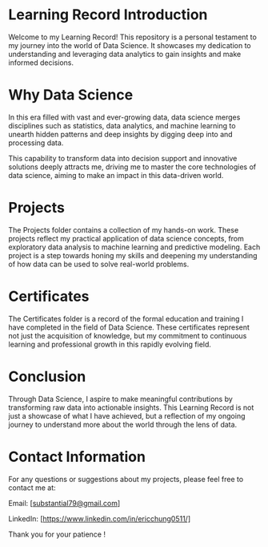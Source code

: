 # Learning Record Introduction
Welcome to my Learning Record! This repository is a personal testament to my journey into the world of Data Science. It showcases my dedication to understanding and leveraging data analytics to gain insights and make informed decisions.

# Why Data Science
In this era filled with vast and ever-growing data, data science merges disciplines such as statistics, data analytics, and machine learning to unearth hidden patterns and deep insights by digging deep into and processing data. 

This capability to transform data into decision support and innovative solutions deeply attracts me, driving me to master the core technologies of data science, aiming to make an impact in this data-driven world.

# Projects
The Projects folder contains a collection of my hands-on work. 
These projects reflect my practical application of data science concepts, from exploratory data analysis to machine learning and predictive modeling. 
Each project is a step towards honing my skills and deepening my understanding of how data can be used to solve real-world problems.

# Certificates
The Certificates folder is a record of the formal education and training I have completed in the field of Data Science. 
These certificates represent not just the acquisition of knowledge, but my commitment to continuous learning and professional growth in this rapidly evolving field.

# Conclusion
Through Data Science, I aspire to make meaningful contributions by transforming raw data into actionable insights. 
This Learning Record is not just a showcase of what I have achieved, but a reflection of my ongoing journey to understand more about the world through the lens of data.

# Contact Information
For any questions or suggestions about my projects, please feel free to contact me at:

Email: [substantial79@gmail.com]

LinkedIn: [https://www.linkedin.com/in/ericchung0511/]

Thank you for your patience !
